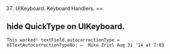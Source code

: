 37. UIKeyboard. Keyboard Handlers. 
==

## hide QuickType on UIKeyboard.

```objc
This worked! textField.autocorrectionType = UITextAutocorrectionTypeNo; –  Mike Zriel Aug 31 '14 at 7:03
```



